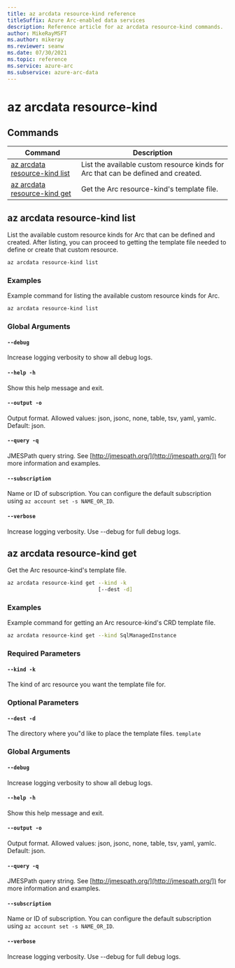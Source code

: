 ```yaml
---
title: az arcdata resource-kind reference
titleSuffix: Azure Arc-enabled data services
description: Reference article for az arcdata resource-kind commands.
author: MikeRayMSFT
ms.author: mikeray
ms.reviewer: seanw
ms.date: 07/30/2021
ms.topic: reference
ms.service: azure-arc
ms.subservice: azure-arc-data
---
```


# az arcdata resource-kind
## Commands
| Command | Description|
| --- | --- |
[az arcdata resource-kind list](#az-arcdata-resource-kind-list) | List the available custom resource kinds for Arc that can be defined and created.
[az arcdata resource-kind get](#az-arcdata-resource-kind-get) | Get the Arc resource-kind's template file.
## az arcdata resource-kind list
List the available custom resource kinds for Arc that can be defined and created. After listing, you can proceed to getting the template file needed to define or create that custom resource.
```bash
az arcdata resource-kind list 
```
### Examples
Example command for listing the available custom resource kinds for Arc.
```bash
az arcdata resource-kind list
```
### Global Arguments
#### `--debug`
Increase logging verbosity to show all debug logs.
#### `--help -h`
Show this help message and exit.
#### `--output -o`
Output format.  Allowed values: json, jsonc, none, table, tsv, yaml, yamlc.  Default: json.
#### `--query -q`
JMESPath query string. See [http://jmespath.org/](http://jmespath.org/]) for more information and examples.
#### `--subscription`
Name or ID of subscription. You can configure the default subscription using `az account set -s NAME_OR_ID`.
#### `--verbose`
Increase logging verbosity. Use --debug for full debug logs.
## az arcdata resource-kind get
Get the Arc resource-kind's template file.
```bash
az arcdata resource-kind get --kind -k 
                             [--dest -d]
```
### Examples
Example command for getting an Arc resource-kind's CRD template file.
```bash
az arcdata resource-kind get --kind SqlManagedInstance
```
### Required Parameters
#### `--kind -k`
The kind of arc resource you want the template file for.
### Optional Parameters
#### `--dest -d`
The directory where you"d like to place the template files.
`template`
### Global Arguments
#### `--debug`
Increase logging verbosity to show all debug logs.
#### `--help -h`
Show this help message and exit.
#### `--output -o`
Output format.  Allowed values: json, jsonc, none, table, tsv, yaml, yamlc.  Default: json.
#### `--query -q`
JMESPath query string. See [http://jmespath.org/](http://jmespath.org/]) for more information and examples.
#### `--subscription`
Name or ID of subscription. You can configure the default subscription using `az account set -s NAME_OR_ID`.
#### `--verbose`
Increase logging verbosity. Use --debug for full debug logs.
